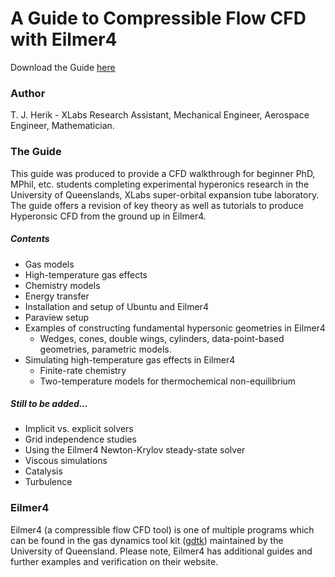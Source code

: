 # A Guide to Compressible Flow CFD with Eilmer4
Download the Guide [here](cfdguide.pdf)

### Author
T. J. Herik - XLabs Research Assistant, Mechanical Engineer, Aerospace Engineer, Mathematician.

### The Guide
This guide was produced to provide a CFD walkthrough for beginner PhD, MPhil, etc. students completing experimental hyperonics research in the University of Queenslands, XLabs super-orbital expansion tube laboratory. The guide offers a revision of key theory as well as tutorials to produce Hyperonsic CFD from the ground up in Eilmer4.

##### Contents

* Gas models
* High-temperature gas effects
* Chemistry models
* Energy transfer
* Installation and setup of Ubuntu and Eilmer4
* Paraview setup
* Examples of constructing fundamental hypersonic geometries in Eilmer4
  * Wedges, cones, double wings, cylinders, data-point-based geometries, parametric models.
* Simulating high-temperature gas effects in Eilmer4
  * Finite-rate chemistry
  * Two-temperature models for thermochemical non-equilibrium 

##### Still to be added...
* Implicit vs. explicit solvers
* Grid independence studies
* Using the Eilmer4 Newton-Krylov steady-state solver
* Viscous simulations
* Catalysis
* Turbulence

### Eilmer4
Eilmer4 (a compressible flow CFD tool) is one of multiple programs which can be found in the gas dynamics tool kit ([gdtk](https://gdtk.uqcloud.net/)) maintained by the University of Queensland. Please note, Eilmer4 has additional guides and further examples and verification on their website.
